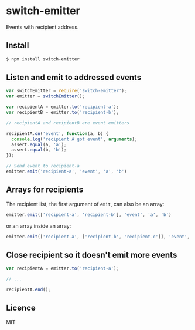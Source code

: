 # switch-emitter

Events with recipient address.

## Install

```bash
$ npm install switch-emitter
```

## Listen and emit to addressed events

```javascript
var switchEmitter = require('switch-emitter');
var emitter = switchEmitter();

var recipientA = emitter.to('recipient-a');
var recipientB = emitter.to('recipient-b');

// recipientA and recipientB are event emitters

recipientA.on('event', function(a, b) {  
  console.log('recipient A got event', arguments);
  assert.equal(a, 'a');
  assert.equal(b, 'b');
});

// Send event to recipient-a
emitter.emit('recipient-a', 'event', 'a', 'b')
```

## Arrays for recipients

The recipient list, the first argument of `emit`, can also be an array:

```javascript
emitter.emit(['recipient-a', 'recipient-b'], 'event', 'a', 'b')
```

or an array inside an array:

```javascript
emitter.emit(['recipient-a', ['recipient-b', 'recipient-c']], 'event', 'a', 'b')
```


## Close recipient so it doesn't emit more events

```javascript
var recipientA = emitter.to('recipient-a');

// ...

recipientA.end();
```

## Licence

MIT